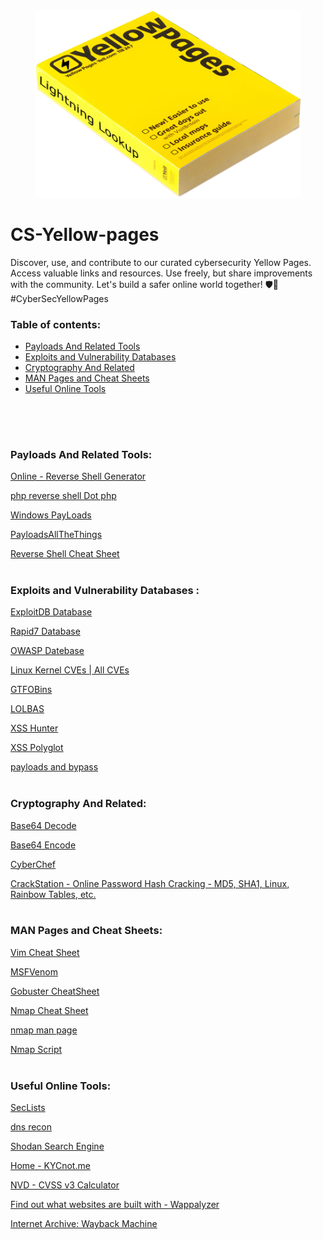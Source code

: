 <p align="center"><br><br>
  <img src="image.png" alt="GitHub Logo" height="300">
</p>

# CS-Yellow-pages

Discover, use, and contribute to our curated cybersecurity Yellow Pages. Access valuable links and resources. Use freely, but share improvements with the community. Let's build a safer online world together! 🛡️🔗 #CyberSecYellowPages
### __Table of contents:__
- [Payloads And Related Tools](https://github.com/FiveHich/CS-Yellow-pages/tree/main?tab=readme-ov-file#payloads-and-related-tools)
- [Exploits and Vulnerability Databases](https://github.com/FiveHich/CS-Yellow-pages/tree/main?tab=readme-ov-file#exploits-and-vulnerability-databases-)
- [Cryptography And Related](https://github.com/FiveHich/CS-Yellow-pages/tree/main?tab=readme-ov-file#cryptography-and-related)
- [MAN Pages and Cheat Sheets](https://github.com/FiveHich/CS-Yellow-pages/tree/main?tab=readme-ov-file#man-pages-and-cheat-sheets)
- [Useful Online Tools](https://github.com/FiveHich/CS-Yellow-pages/tree/main?tab=readme-ov-file#useful-online-tools)

##
<br><br>

### __Payloads And Related Tools:__
[Online - Reverse Shell Generator](https://www.revshells.com/)

[php reverse shell Dot php](https://raw.githubusercontent.com/pentestmonkey/php-reverse-shell/master/php-reverse-shell.php)

[Windows PayLoads](https://github.com/swisskyrepo/PayloadsAllTheThings/blob/master/Methodology%20and%20Resources/Windows%20-%20Privilege%20Escalation.md)

[PayloadsAllTheThings](https://github.com/swisskyrepo/PayloadsAllTheThings/blob/master/Methodology%20and%20Resources/Reverse%20Shell%20Cheatsheet.md)

[Reverse Shell Cheat Sheet](https://pentestmonkey.net/cheat-sheet/shells/reverse-shell-cheat-sheet)
<br><br>
### __Exploits and Vulnerability Databases :__
[ExploitDB Database](https://www.exploit-db.com/)

[Rapid7 Database](https://www.rapid7.com/db/)

[OWASP Datebase](https://wiki.owasp.org/index.php/OWASP_favicon_database)

[Linux Kernel CVEs | All CVEs](https://www.linuxkernelcves.com/cves)

[GTFOBins](https://gtfobins.github.io/#)

[LOLBAS](https://lolbas-project.github.io/#)

[XSS Hunter](https://github.com/mandatoryprogrammer/xsshunter-express)

[XSS Polyglot](https://github.com/0xsobky/HackVault/wiki/Unleashing-an-Ultimate-XSS-Polyglot)

[payloads and bypass](https://github.com/swisskyrepo/PayloadsAllTheThings)
<br><br>
### __Cryptography And Related:__
[Base64 Decode](https://www.base64decode.org/)

[Base64 Encode](https://www.base64encode.org/)

[CyberChef](https://gchq.github.io/CyberChef/)

[CrackStation - Online Password Hash Cracking - MD5, SHA1, Linux, Rainbow Tables, etc.](https://crackstation.net/)
<br><br>
### __MAN Pages and Cheat Sheets:__
[Vim Cheat Sheet](https://vim.rtorr.com/)

[MSFVenom](https://book.hacktricks.xyz/generic-methodologies-and-resources/shells/msfvenom)

[Gobuster CheatSheet](https://3os.org/penetration-testing/cheatsheets/gobuster-cheatsheet/)

[Nmap Cheat Sheet](https://www.comparitech.com/net-admin/nmap-nessus-cheat-sheet/)

[nmap man page](https://linux.die.net/man/1/nmap)

[Nmap Script](https://tryhackme.com/room/nmap04)
<br><br>
### __Useful Online Tools:__
[SecLists](https://github.com/danielmiessler/SecLists/tree/master)

[dns recon](https://dnsdumpster.com/)

[Shodan Search Engine](https://www.shodan.io/)

[Home - KYCnot.me](https://kycnot.me/)

[NVD - CVSS v3 Calculator](https://nvd.nist.gov/vuln-metrics/cvss/v3-calculator)

[Find out what websites are built with - Wappalyzer](https://www.wappalyzer.com/)

[Internet Archive: Wayback Machine](https://archive.org/web/)
